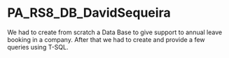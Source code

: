 # PA_RS8_DB_DavidSequeira

We had to create from scratch a Data Base to give support to annual leave booking in a company. After that we had to create and provide a few queries using T-SQL.
